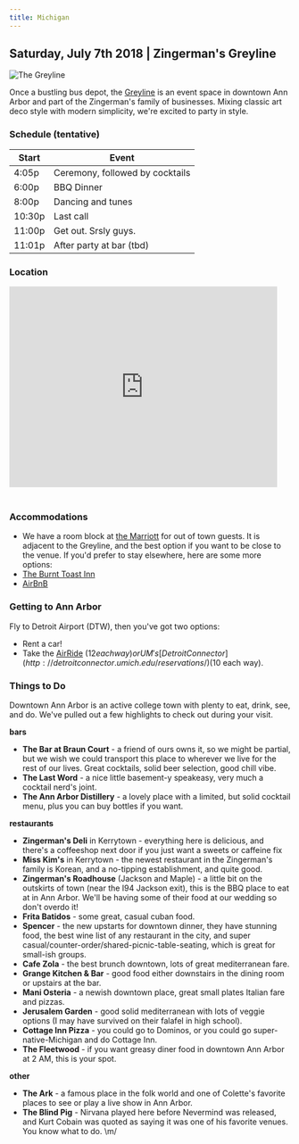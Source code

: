 ```yaml
---
title: Michigan
---
```


## Saturday, July 7th 2018 | Zingerman's Greyline

![The Greyline](/images/greyline_front.jpg)

<!-- Please [RVSP here](https://goo.gl/forms/GRRok0qCBZ4AS7L03)! -->

Once a bustling bus depot, the [Greyline](http://www.zingermansgreyline.com/) is an event space in downtown Ann Arbor and part of the Zingerman's family of businesses. Mixing classic art deco style with modern simplicity, we're excited to party in style.


### Schedule (tentative)

Start | Event
------------ | -------------
4:05p | Ceremony, followed by cocktails
6:00p | BBQ Dinner
8:00p | Dancing and tunes
10:30p | Last call
11:00p | Get out. Srsly guys.
11:01p | After party at bar (tbd)


### Location

<iframe src="https://www.google.com/maps/embed?pb=!1m18!1m12!1m3!1d2951.8468835758335!2d-83.75163308472028!3d42.28179174803361!2m3!1f0!2f0!3f0!3m2!1i1024!2i768!4f13.1!3m3!1m2!1s0x883cae3d0d443af5%3A0xe7138a506a1f879e!2sZingerman&#39;s+Greyline!5e0!3m2!1sen!2sus!4v1516557381422" width="480" height="360" frameborder="0" style="border:0; margin-bottom: 20px" allowfullscreen></iframe>


### Accommodations

-  We have a room block at [the Marriott](http://www.marriott.com/meeting-event-hotels/group-corporate-travel/groupCorp.mi?resLinkData=The%20Alexander%20%26%20Humphrey%20Wedding%20%5EARBDT%60AHWAHWA%60199%60USD%60false%602%607/6/18%607/8/18%606/6/18&app=resvlink&stop_mobi=yes) for out of town guests. It is adjacent to the Greyline, and the best option if you want to be close to the venue. If you'd prefer to stay elsewhere, here are some more options:
- [The Burnt Toast Inn](https://www.burnttoastinn.com/)
- [AirBnB](https://www.airbnb.com/s/ann-arbor/homes)


### Getting to Ann Arbor

Fly to Detroit Airport (DTW), then you've got two options:

- Rent a car!
- Take the [AirRide](http://www.theride.org/Services/Airport-Service) ($12 each way) or UM's [Detroit Connector](http://detroitconnector.umich.edu/reservations/) ($10 each way).


### Things to Do

Downtown Ann Arbor is an active college town with plenty to eat, drink, see, and do. 
We've pulled out a few highlights to check out during your visit.

**bars**
- <b>The Bar at Braun Court</b> - a friend of ours owns it, so we might be partial, but we wish we could transport this place to wherever we live for the rest of our lives. Great cocktails, solid beer selection, good chill vibe.
- <b>The Last Word</b> - a nice little basement-y speakeasy, very much a cocktail nerd's joint.
- <b>The Ann Arbor Distillery</b> - a lovely place with a limited, but solid cocktail menu, plus you can buy bottles if you want.

**restaurants**
- <b>Zingerman's Deli</b> in Kerrytown - everything here is delicious, and there's a coffeeshop next door if you just want a sweets or caffeine fix
- <b>Miss Kim's</b> in Kerrytown - the newest restaurant in the Zingerman's family is Korean, and a no-tipping establishment, and quite good. 
- <b>Zingerman's Roadhouse</b> (Jackson and Maple) - a little bit on the outskirts of town (near the I94 Jackson exit), this is the BBQ place to eat at in Ann Arbor. We'll be having some of their food at our wedding so don't overdo it!
- <b>Frita Batidos</b> - some great, casual cuban food.
- <b>Spencer</b> - the new upstarts for downtown dinner, they have stunning food, the best wine list of any restaurant in the city, and super casual/counter-order/shared-picnic-table-seating, which is great for small-ish groups.
- <b>Cafe Zola</b> - the best brunch downtown, lots of great mediterranean fare.
- <b>Grange Kitchen & Bar</b> - good food either downstairs in the dining room or upstairs at the bar.
- <b>Mani Osteria</b> - a newish downtown place, great small plates Italian fare and pizzas.
- <b>Jerusalem Garden</b> - good solid mediterranean with lots of veggie options (I may have survived on their falafel in high school).
- <b>Cottage Inn Pizza</b> - you could go to Dominos, or you could go super-native-Michigan and do Cottage Inn. 
- <b>The Fleetwood</b> - if you want greasy diner food in downtown Ann Arbor at 2 AM, this is your spot.

**other**
- <b>The Ark</b> - a famous place in the folk world and one of Colette's favorite places to see or play a live show in Ann Arbor.
- <b>The Blind Pig</b> - Nirvana played here before Nevermind was released, and Kurt Cobain was quoted as saying it was one of his favorite venues. You know what to do. \m/

